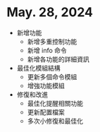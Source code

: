 # May. 28, 2024
* 新增功能
  + 新增多重控制功能
  + 新增 info 命令
  + 新增各功能的詳細資訊
* 最佳化模組結構
  + 更新多個命令模組
  + 增強功能模組
* 修復和改進
  + 最佳化提醒相關功能
  + 更新配置檔案
  + 多次小修復和最佳化
